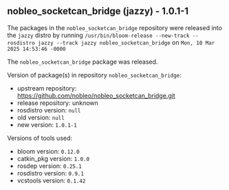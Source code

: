 ## nobleo_socketcan_bridge (jazzy) - 1.0.1-1

The packages in the `nobleo_socketcan_bridge` repository were released into the `jazzy` distro by running `/usr/bin/bloom-release --new-track --rosdistro jazzy --track jazzy nobleo_socketcan_bridge` on `Mon, 10 Mar 2025 14:53:46 -0000`

The `nobleo_socketcan_bridge` package was released.

Version of package(s) in repository `nobleo_socketcan_bridge`:

- upstream repository: https://github.com/nobleo/nobleo_socketcan_bridge.git
- release repository: unknown
- rosdistro version: `null`
- old version: `null`
- new version: `1.0.1-1`

Versions of tools used:

- bloom version: `0.12.0`
- catkin_pkg version: `1.0.0`
- rosdep version: `0.25.1`
- rosdistro version: `0.9.1`
- vcstools version: `0.1.42`


